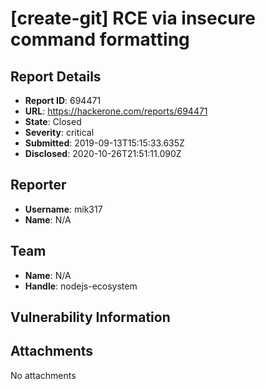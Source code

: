 # [create-git] RCE via insecure command formatting

## Report Details
- **Report ID**: 694471
- **URL**: https://hackerone.com/reports/694471
- **State**: Closed
- **Severity**: critical
- **Submitted**: 2019-09-13T15:15:33.635Z
- **Disclosed**: 2020-10-26T21:51:11.090Z

## Reporter
- **Username**: mik317
- **Name**: N/A

## Team
- **Name**: N/A
- **Handle**: nodejs-ecosystem

## Vulnerability Information


## Attachments
No attachments
